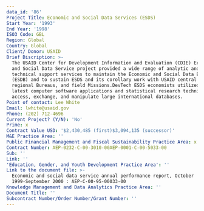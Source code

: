 ```yaml
---
data_id: '86'
Project Title: Economic and Social Data Services (ESDS)
Start Year: '1993'
End Year: '1998'
ISO3 Code: GBL
Region: Global
Country: Global
Client/ Donor: USAID
Brief Discription: >-
  The USAID Center for Development Information and Evaluation (CDIE) Economic
  and Social Data Service project provided a wide range of analytic and
  technical support services to maintain the Economic and Social Data Base
  (ESDB) and to sustain ESDS and its corollary work with USAID central and
  regional Bureaus, and field Missions.DevTech ESDS economists utilized the
  latest computer software applications and statistical research techniques to
  access, exchange, and manipulate large international databases.
Point of contact: Lee White
Email: lwhite@usaid.gov
Phone: (202) 712-4696
Current Project? (Y/N): 'No'
Prime: x
Contract Value USD: '$2,430,485 (first)$3,094,135 (successor)'
M&E Practice Area: ''
Public Financial Management and Fiscal Sustainability Practice Area: x
Contract Number: AEP-0232-C-00-3010-00AEP-0001-C-00-5033-00
Sub: ''
Link: ''
'Education, Gender, and Youth Development Practice Area': ''
Link to the document file: >-
  Economic and social data service annual performance report, October
  1999-September 2000 : AEP-C-00-95-00033-00
Knowledge Management and Data Analytics Practice Area: ''
Document Title: ''
Subcontract Number/Order Number/Grant Number: ''
---
```

